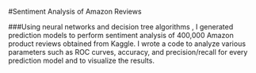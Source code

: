#Sentiment Analysis of Amazon Reviews

###Using neural networks and decision tree algorithms	, I generated prediction models to perform sentiment analysis of 400,000 Amazon product reviews obtained from Kaggle. I wrote a code to analyze various parameters such as ROC curves, accuracy, and precision/recall for every prediction model and to visualize the results.
